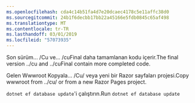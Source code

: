 ```yaml
---
ms.openlocfilehash: cda4c14b51fa4d7e20dcaec4178c5e11affc38d0
ms.sourcegitcommit: 24b1f6decbb17bb22a45166e5fdb0845c65af498
ms.translationtype: MT
ms.contentlocale: tr-TR
ms.lasthandoff: 03/01/2019
ms.locfileid: "57073935"
---
```

<span data-ttu-id="ba123-101">Son sürüm... /Cu ve... /cuFinal daha tamamlanan kodu içerir.</span><span class="sxs-lookup"><span data-stu-id="ba123-101">The final version ../cu and ../cuFinal contain more completed code.</span></span>

<span data-ttu-id="ba123-102">Gelen Wwwroot Kopyala... /Cu/ veya yeni bir Razor sayfaları projesi.</span><span class="sxs-lookup"><span data-stu-id="ba123-102">Copy wwwroot from ../cu/ or from a new Razor Pages project.</span></span>

<span data-ttu-id="ba123-103">`dotnet ef database update`'i çalıştırın.</span><span class="sxs-lookup"><span data-stu-id="ba123-103">Run `dotnet ef database update`</span></span>
